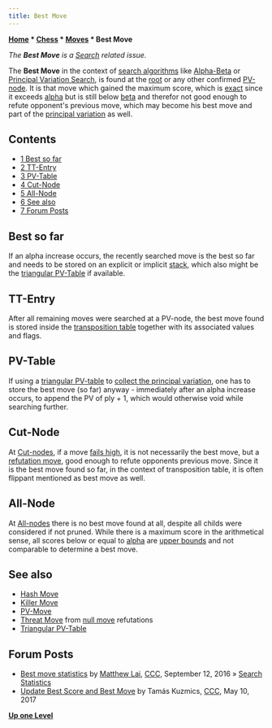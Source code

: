 ```yaml
---
title: Best Move
---
```

**[Home](Home "Home") * [Chess](Chess "Chess") * [Moves](Moves "Moves") * Best Move**

*The **Best Move** is a [Search](Search "Search") related issue.*

The **Best Move** in the context of [search algorithms](Search "Search") like [Alpha-Beta](Alpha-Beta "Alpha-Beta") or [Principal Variation Search](Principal_Variation_Search "Principal Variation Search"), is found at the [root](Root "Root") or any other confirmed [PV-node](Node_Types#PV "Node Types"). It is that move which gained the maximum score, which is [exact](Exact_Score "Exact Score") since it exceeds [alpha](Alpha "Alpha") but is still below [beta](Beta "Beta") and therefor not good enough to refute opponent's previous move, which may become his best move and part of the [principal variation](Principal_Variation "Principal Variation") as well.

## Contents

- [1 Best so far](#best-so-far)
- [2 TT-Entry](#tt-entry)
- [3 PV-Table](#pv-table)
- [4 Cut-Node](#cut-node)
- [5 All-Node](#all-node)
- [6 See also](#see-also)
- [7 Forum Posts](#forum-posts)

## Best so far

If an alpha increase occurs, the recently searched move is the best so far and needs to be stored on an explicit or implicit [stack](Stack "Stack"), which also might be the [triangular PV-Table](Triangular_PV-Table "Triangular PV-Table") if available.

## TT-Entry

After all remaining moves were searched at a PV-node, the best move found is stored inside the [transposition table](Transposition_Table "Transposition Table") together with its associated values and flags.

## PV-Table

If using a [triangular PV-table](Triangular_PV-Table "Triangular PV-Table") to [collect the principal variation](Principal_Variation#CollectionDuringSearch "Principal Variation"), one has to store the best move (so far) anyway - immediately after an alpha increase occurs, to append the PV of ply + 1, which would otherwise void while searching further.

## Cut-Node

At [Cut-nodes](Node_Types#CUT "Node Types"), if a move [fails high](Fail-High "Fail-High"), it is not necessarily the best move, but a [refutation move](Refutation_Move "Refutation Move"), good enough to refute opponents previous move. Since it is the best move found so far, in the context of transposition table, it is often flippant mentioned as best move as well.

## All-Node

At [All-nodes](Node_Types#ALL "Node Types") there is no best move found at all, despite all childs were considered if not pruned. While there is a maximum score in the arithmetical sense, all scores below or equal to [alpha](Alpha "Alpha") are [upper bounds](Upper_Bound "Upper Bound") and not comparable to determine a best move.

## See also

- [Hash Move](Hash_Move "Hash Move")
- [Killer Move](Killer_Move "Killer Move")
- [PV-Move](PV-Move "PV-Move")
- [Threat Move](Threat_Move "Threat Move") from [null move](Null_Move_Pruning "Null Move Pruning") refutations
- [Triangular PV-Table](Triangular_PV-Table "Triangular PV-Table")

## Forum Posts

- [Best move statistics](http://www.talkchess.com/forum/viewtopic.php?t=61401) by [Matthew Lai](Matthew_Lai "Matthew Lai"), [CCC](CCC "CCC"), September 12, 2016 » [Search Statistics](Search_Statistics "Search Statistics")
- [Update Best Score and Best Move](http://www.talkchess.com/forum/viewtopic.php?t=63948) by Tamás Kuzmics, [CCC](CCC "CCC"), May 10, 2017

**[Up one Level](Moves "Moves")**

